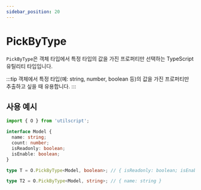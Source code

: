 ```yaml
---
sidebar_position: 20
---
```


# PickByType

`PickByType`은 객체 타입에서 특정 타입의 값을 가진 프로퍼티만 선택하는 TypeScript 유틸리티 타입입니다.

:::tip
객체에서 특정 타입(예: string, number, boolean 등)의 값을 가진 프로퍼티만 추출하고 싶을 때 유용합니다.
:::

## 사용 예시

```ts
import { O } from 'utilscript';

interface Model {
  name: string;
  count: number;
  isReadonly: boolean;
  isEnable: boolean;
}

type T = O.PickByType<Model, boolean>; // { isReadonly: boolean; isEnable: boolean }

type T2 = O.PickByType<Model, string>; // { name: string }
```
